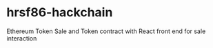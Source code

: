 # hrsf86-hackchain
Ethereum Token Sale and Token contract with React front end for sale interaction
